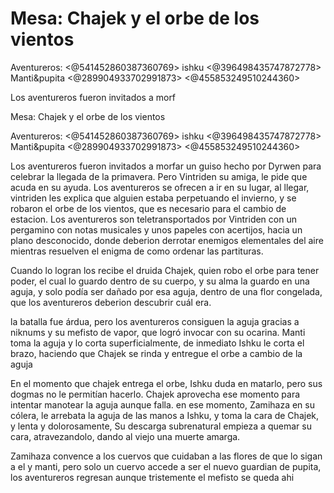 # Mesa: Chajek y el orbe de los vientos

Aventureros: <@541452860387360769> ishku <@396498435747872778> Manti&pupita <@289904933702991873> <@455853249510244360> 

Los aventureros fueron invitados a morf

Mesa: Chajek y el orbe de los vientos

Aventureros: <@541452860387360769> ishku <@396498435747872778> Manti&pupita <@289904933702991873> <@455853249510244360> 

Los aventureros fueron invitados a morfar un guiso hecho por Dyrwen para celebrar la llegada de la primavera. Pero Vintriden su amiga, le pide que acuda en su ayuda. Los aventureros se ofrecen a ir en su lugar, al llegar, vintriden les explica que alguien estaba perpetuando el invierno, y se robaron el orbe de los vientos, que es necesario para el cambio de estacion.
Los aventureros son teletransportados por Vintriden con un pergamino con notas musicales y unos papeles con acertijos, hacia un plano desconocido, donde  deberion derrotar enemigos elementales del aire mientras resuelven el enigma de como ordenar las partituras.

Cuando lo logran los recibe el druida Chajek, quien robo el orbe para tener poder, el cual lo guardo dentro de su cuerpo, y su alma la guardo en una aguja, y solo podía ser dañado por esa aguja, dentro de una flor congelada, que los aventureros deberion descubrir cuál era.

la batalla fue árdua, pero los aventureros consiguen la aguja gracias a niknums y su mefisto de vapor, que logró invocar con su ocarina. Manti toma la aguja y  lo corta  superficialmente,  de inmediato Ishku le corta el brazo, haciendo que  Chajek se rinda y entregue el orbe a cambio de la aguja

En el momento que chajek entrega el orbe, Ishku duda en matarlo, pero sus dogmas no le permitían hacerlo. Chajek aprovecha ese momento para intentar manotear la aguja aunque falla. en ese momento, Zamihaza en su cólera, le arrebata la aguja de las manos a Ishku, y toma la cara de Chajek, y lenta y dolorosamente, Su descarga subrenatural empieza a quemar su cara, atravezandolo, dando al viejo una muerte amarga.

Zamihaza convence a los cuervos que cuidaban a las flores de que lo sigan a el y manti, pero solo un cuervo accede a ser el nuevo guardian de pupita, los aventureros regresan aunque tristemente el mefisto se queda ahi

